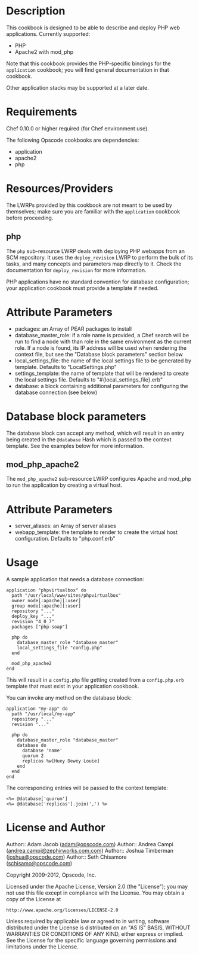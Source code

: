 Description
===========

This cookbook is designed to be able to describe and deploy PHP web applications. Currently supported:

* PHP
* Apache2 with mod\_php

Note that this cookbook provides the PHP-specific bindings for the `application` cookbook; you will find general documentation in that cookbook.

Other application stacks may be supported at a later date.

Requirements
============

Chef 0.10.0 or higher required (for Chef environment use).

The following Opscode cookbooks are dependencies:

* application
* apache2
* php

Resources/Providers
==========

The LWRPs provided by this cookbook are not meant to be used by themselves; make sure you are familiar with the `application` cookbook before proceeding.

php
---

The `php` sub-resource LWRP deals with deploying PHP webapps from an SCM repository. It uses the `deploy_revision` LWRP to perform the bulk of its tasks, and many concepts and parameters map directly to it. Check the documentation for `deploy_revision` for more information.

PHP applications have no standard convention for database configuration; your application cookbook must provide a template if needed.

# Attribute Parameters

- packages: an Array of PEAR packages to install
- database\_master\_role: if a role name is provided, a Chef search will be run to find a node with than role in the same environment as the current role. If a node is found, its IP address will be used when rendering the context file, but see the "Database block parameters" section below
- local\_settings\_file: the name of the local settings file to be generated by template. Defaults to "LocalSettings.php"
- settings\_template: the name of template that will be rendered to create the local settings file. Defaults to "#{local\_settings\_file}.erb"
- database: a block containing additional parameters for configuring the database connection (see below)

# Database block parameters

The database block can accept any method, which will result in an entry being created in the `@database` Hash which is passed to the context template. See the examples below for more information.

mod\_php\_apache2
-----------------

The `mod_php_apache2` sub-resource LWRP configures Apache and mod\_php to run the application by creating a virtual host.

# Attribute Parameters

- server\_aliases: an Array of server aliases
- webapp\_template: the template to render to create the virtual host configuration. Defaults to "php.conf.erb"

Usage
=====

A sample application that needs a database connection:

    application "phpvirtualbox" do
      path "/usr/local/www/sites/phpvirtualbox"
      owner node[:apache][:user]
      group node[:apache][:user]
      repository "..."
      deploy_key "..."
      revision "4_0_7"
      packages ["php-soap"]

      php do
        database_master_role "database_master"
        local_settings_file "config.php"
      end

      mod_php_apache2
    end

This will result in a `config.php` file getting created from a `config.php.erb` template that must exist in your application cookbook.

You can invoke any method on the database block:

    application "my-app" do
      path "/usr/local/my-app"
      repository "..."
      revision "..."

      php do
        database_master_role "database_master"
        database do
          database 'name'
          quorum 2
          replicas %w[Huey Dewey Louie]
        end
      end
    end

The corresponding entries will be passed to the context template:

    <%= @database['quorum']
    <%= @database['replicas'].join(',') %>

License and Author
==================

Author:: Adam Jacob (<adam@opscode.com>)
Author:: Andrea Campi (<andrea.campi@zephirworks.com.com>)
Author:: Joshua Timberman (<joshua@opscode.com>)
Author:: Seth Chisamore (<schisamo@opscode.com>)

Copyright 2009-2012, Opscode, Inc.

Licensed under the Apache License, Version 2.0 (the "License");
you may not use this file except in compliance with the License.
You may obtain a copy of the License at

    http://www.apache.org/licenses/LICENSE-2.0

Unless required by applicable law or agreed to in writing, software
distributed under the License is distributed on an "AS IS" BASIS,
WITHOUT WARRANTIES OR CONDITIONS OF ANY KIND, either express or implied.
See the License for the specific language governing permissions and
limitations under the License.
